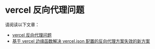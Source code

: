 # vercel 反向代理问题

请阅读以下文章：

- [vercel 反向代理问题](../bug/007-vercel-reverse-proxy.md)
- [基于 vercel 边缘函数解决 vercel.json 配置的反向代理方案失效的新方案](../bug/020-vercel-reverse-proxy.md)

